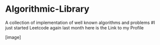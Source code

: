 # Algorithmic-Library
A collection of implementation of well known algorithms and problems
#I just started Leetcode again last month here is the Link to my Profile

[image]
